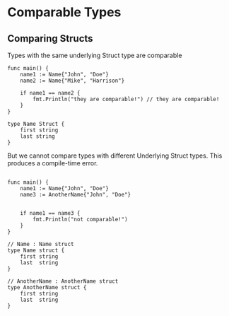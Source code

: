 # Comparable Types

## Comparing Structs

Types with the same underlying Struct type are comparable

```
func main() {
	name1 := Name{"John", "Doe"}
	name2 := Name{"Mike", "Harrison"}

	if name1 == name2 {
		fmt.Println("they are comparable!") // they are comparable!
	}
}

type Name Struct {
    first string
    last string
}
```

But we cannot compare types with different Underlying Struct types. This produces a compile-time error.

```

func main() {
	name1 := Name{"John", "Doe"}
	name3 := AnotherName{"John", "Doe"}


	if name1 == name3 {
		fmt.Println("not comparable!")
	}
}

// Name : Name struct
type Name struct {
	first string
	last  string
}

// AnotherName : AnotherName struct
type AnotherName struct {
	first string
	last  string
}

```
